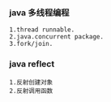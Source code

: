 ### java 多线程编程
    1.thread runnable.
    2.java.concurrent package.
    3.fork/join.

### java reflect
    1.反射创建对象
    2.反射调用函数

